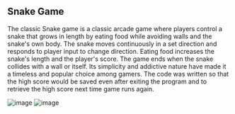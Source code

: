 <h2>Snake Game</h2>


The classic Snake game is a classic arcade game where players control a snake that grows in length by eating food while avoiding walls and the snake's own body. The snake moves continuously in a set direction and responds to player input to change direction. Eating food increases the snake's length and the player's score. The game ends when the snake collides with a wall or itself. Its simplicity and addictive nature have made it a timeless and popular choice among gamers. The code was written so that the high score would be saved even after exiting the program and to retrieve the high score next time game runs again. 


<img src="https://i.imgur.com/rj3uDef.png" alt="image"/>

<img src="https://i.imgur.com/risU2au.png" alt="image"/>
